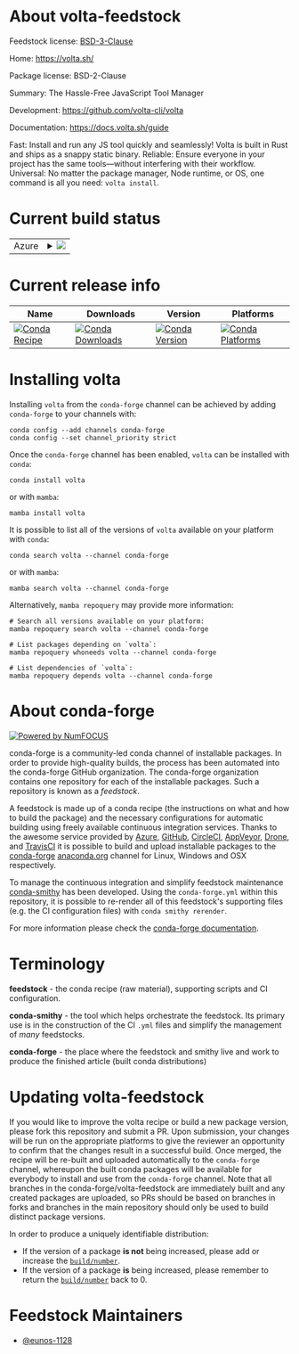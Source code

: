 About volta-feedstock
=====================

Feedstock license: [BSD-3-Clause](https://github.com/conda-forge/volta-feedstock/blob/main/LICENSE.txt)

Home: https://volta.sh/

Package license: BSD-2-Clause

Summary: The Hassle-Free JavaScript Tool Manager

Development: https://github.com/volta-cli/volta

Documentation: https://docs.volta.sh/guide

Fast: Install and run any JS tool quickly and seamlessly! Volta is built in Rust and ships as a snappy static binary.
Reliable: Ensure everyone in your project has the same tools—without interfering with their workflow.
Universal: No matter the package manager, Node runtime, or OS, one command is all you need: `volta install`.

Current build status
====================


<table>
    
  <tr>
    <td>Azure</td>
    <td>
      <details>
        <summary>
          <a href="https://dev.azure.com/conda-forge/feedstock-builds/_build/latest?definitionId=25755&branchName=main">
            <img src="https://dev.azure.com/conda-forge/feedstock-builds/_apis/build/status/volta-feedstock?branchName=main">
          </a>
        </summary>
        <table>
          <thead><tr><th>Variant</th><th>Status</th></tr></thead>
          <tbody><tr>
              <td>linux_64</td>
              <td>
                <a href="https://dev.azure.com/conda-forge/feedstock-builds/_build/latest?definitionId=25755&branchName=main">
                  <img src="https://dev.azure.com/conda-forge/feedstock-builds/_apis/build/status/volta-feedstock?branchName=main&jobName=linux&configuration=linux%20linux_64_" alt="variant">
                </a>
              </td>
            </tr><tr>
              <td>linux_aarch64</td>
              <td>
                <a href="https://dev.azure.com/conda-forge/feedstock-builds/_build/latest?definitionId=25755&branchName=main">
                  <img src="https://dev.azure.com/conda-forge/feedstock-builds/_apis/build/status/volta-feedstock?branchName=main&jobName=linux&configuration=linux%20linux_aarch64_" alt="variant">
                </a>
              </td>
            </tr><tr>
              <td>linux_ppc64le</td>
              <td>
                <a href="https://dev.azure.com/conda-forge/feedstock-builds/_build/latest?definitionId=25755&branchName=main">
                  <img src="https://dev.azure.com/conda-forge/feedstock-builds/_apis/build/status/volta-feedstock?branchName=main&jobName=linux&configuration=linux%20linux_ppc64le_" alt="variant">
                </a>
              </td>
            </tr><tr>
              <td>osx_64</td>
              <td>
                <a href="https://dev.azure.com/conda-forge/feedstock-builds/_build/latest?definitionId=25755&branchName=main">
                  <img src="https://dev.azure.com/conda-forge/feedstock-builds/_apis/build/status/volta-feedstock?branchName=main&jobName=osx&configuration=osx%20osx_64_" alt="variant">
                </a>
              </td>
            </tr><tr>
              <td>osx_arm64</td>
              <td>
                <a href="https://dev.azure.com/conda-forge/feedstock-builds/_build/latest?definitionId=25755&branchName=main">
                  <img src="https://dev.azure.com/conda-forge/feedstock-builds/_apis/build/status/volta-feedstock?branchName=main&jobName=osx&configuration=osx%20osx_arm64_" alt="variant">
                </a>
              </td>
            </tr><tr>
              <td>win_64</td>
              <td>
                <a href="https://dev.azure.com/conda-forge/feedstock-builds/_build/latest?definitionId=25755&branchName=main">
                  <img src="https://dev.azure.com/conda-forge/feedstock-builds/_apis/build/status/volta-feedstock?branchName=main&jobName=win&configuration=win%20win_64_" alt="variant">
                </a>
              </td>
            </tr>
          </tbody>
        </table>
      </details>
    </td>
  </tr>
</table>

Current release info
====================

| Name | Downloads | Version | Platforms |
| --- | --- | --- | --- |
| [![Conda Recipe](https://img.shields.io/badge/recipe-volta-green.svg)](https://anaconda.org/conda-forge/volta) | [![Conda Downloads](https://img.shields.io/conda/dn/conda-forge/volta.svg)](https://anaconda.org/conda-forge/volta) | [![Conda Version](https://img.shields.io/conda/vn/conda-forge/volta.svg)](https://anaconda.org/conda-forge/volta) | [![Conda Platforms](https://img.shields.io/conda/pn/conda-forge/volta.svg)](https://anaconda.org/conda-forge/volta) |

Installing volta
================

Installing `volta` from the `conda-forge` channel can be achieved by adding `conda-forge` to your channels with:

```
conda config --add channels conda-forge
conda config --set channel_priority strict
```

Once the `conda-forge` channel has been enabled, `volta` can be installed with `conda`:

```
conda install volta
```

or with `mamba`:

```
mamba install volta
```

It is possible to list all of the versions of `volta` available on your platform with `conda`:

```
conda search volta --channel conda-forge
```

or with `mamba`:

```
mamba search volta --channel conda-forge
```

Alternatively, `mamba repoquery` may provide more information:

```
# Search all versions available on your platform:
mamba repoquery search volta --channel conda-forge

# List packages depending on `volta`:
mamba repoquery whoneeds volta --channel conda-forge

# List dependencies of `volta`:
mamba repoquery depends volta --channel conda-forge
```


About conda-forge
=================

[![Powered by
NumFOCUS](https://img.shields.io/badge/powered%20by-NumFOCUS-orange.svg?style=flat&colorA=E1523D&colorB=007D8A)](https://numfocus.org)

conda-forge is a community-led conda channel of installable packages.
In order to provide high-quality builds, the process has been automated into the
conda-forge GitHub organization. The conda-forge organization contains one repository
for each of the installable packages. Such a repository is known as a *feedstock*.

A feedstock is made up of a conda recipe (the instructions on what and how to build
the package) and the necessary configurations for automatic building using freely
available continuous integration services. Thanks to the awesome service provided by
[Azure](https://azure.microsoft.com/en-us/services/devops/), [GitHub](https://github.com/),
[CircleCI](https://circleci.com/), [AppVeyor](https://www.appveyor.com/),
[Drone](https://cloud.drone.io/welcome), and [TravisCI](https://travis-ci.com/)
it is possible to build and upload installable packages to the
[conda-forge](https://anaconda.org/conda-forge) [anaconda.org](https://anaconda.org/)
channel for Linux, Windows and OSX respectively.

To manage the continuous integration and simplify feedstock maintenance
[conda-smithy](https://github.com/conda-forge/conda-smithy) has been developed.
Using the ``conda-forge.yml`` within this repository, it is possible to re-render all of
this feedstock's supporting files (e.g. the CI configuration files) with ``conda smithy rerender``.

For more information please check the [conda-forge documentation](https://conda-forge.org/docs/).

Terminology
===========

**feedstock** - the conda recipe (raw material), supporting scripts and CI configuration.

**conda-smithy** - the tool which helps orchestrate the feedstock.
                   Its primary use is in the construction of the CI ``.yml`` files
                   and simplify the management of *many* feedstocks.

**conda-forge** - the place where the feedstock and smithy live and work to
                  produce the finished article (built conda distributions)


Updating volta-feedstock
========================

If you would like to improve the volta recipe or build a new
package version, please fork this repository and submit a PR. Upon submission,
your changes will be run on the appropriate platforms to give the reviewer an
opportunity to confirm that the changes result in a successful build. Once
merged, the recipe will be re-built and uploaded automatically to the
`conda-forge` channel, whereupon the built conda packages will be available for
everybody to install and use from the `conda-forge` channel.
Note that all branches in the conda-forge/volta-feedstock are
immediately built and any created packages are uploaded, so PRs should be based
on branches in forks and branches in the main repository should only be used to
build distinct package versions.

In order to produce a uniquely identifiable distribution:
 * If the version of a package **is not** being increased, please add or increase
   the [``build/number``](https://docs.conda.io/projects/conda-build/en/latest/resources/define-metadata.html#build-number-and-string).
 * If the version of a package **is** being increased, please remember to return
   the [``build/number``](https://docs.conda.io/projects/conda-build/en/latest/resources/define-metadata.html#build-number-and-string)
   back to 0.

Feedstock Maintainers
=====================

* [@eunos-1128](https://github.com/eunos-1128/)

